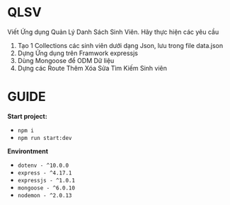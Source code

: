 # QLSV
Viết Ứng dụng Quản Lý Danh Sách Sinh Viên. Hãy thực hiện các yêu cầu
1.	Tạo 1 Collections các sinh viên dưới dạng Json, lưu trong file data.json
2.	Dựng Ứng dụng trên Framwork expressjs 
3.	Dùng Mongoose để ODM Dữ liệu
4.	Dựng các Route Thêm Xóa Sửa Tìm Kiếm Sinh viên
# GUIDE
**Start project:**
-   `npm i`
-   `npm run start:dev`

**Environtment**
-   `dotenv - ^10.0.0`
-   `express - ^4.17.1`
-   `expressjs - ^1.0.1`
-   `mongoose - ^6.0.10`
-   `nodemon - ^2.0.13`
